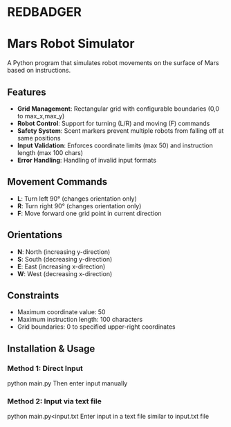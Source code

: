 # REDBADGER

# Mars Robot Simulator

A Python program that simulates robot movements on the surface of Mars based on instructions.

## Features

- **Grid Management**: Rectangular grid with configurable boundaries (0,0 to max_x,max_y)
- **Robot Control**: Support for turning (L/R) and moving (F) commands
- **Safety System**: Scent markers prevent multiple robots from falling off at same positions
- **Input Validation**: Enforces coordinate limits (max 50) and instruction length (max 100 chars)
- **Error Handling**: Handling of invalid input formats

## Movement Commands

- **L**: Turn left 90° (changes orientation only)
- **R**: Turn right 90° (changes orientation only)  
- **F**: Move forward one grid point in current direction

## Orientations

- **N**: North (increasing y-direction)
- **S**: South (decreasing y-direction)
- **E**: East (increasing x-direction)
- **W**: West (decreasing x-direction)

## Constraints

- Maximum coordinate value: 50
- Maximum instruction length: 100 characters
- Grid boundaries: 0 to specified upper-right coordinates

## Installation & Usage

### Method 1: Direct Input
python main.py
Then enter input manually

### Method 2: Input via text file
python main.py<input.txt
Enter input in a text file similar to input.txt file

